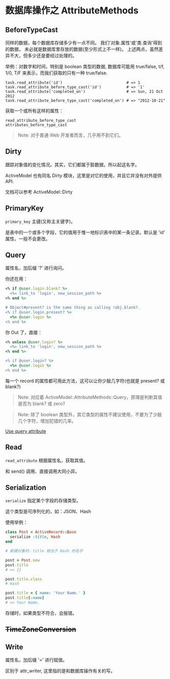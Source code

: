 # 数据库操作之 AttributeMethods

## BeforeTypeCast

同样的数据，每个数据库存储多少有一点不同。
我们'对象.属性'或'类.查询'得到的数据， 未必就是数据库里存放的数据(至少形式上不一样)。
上述两点，虽然差异不大，但多少还是要经过处理的。

举例：对数字和时间，特别是 boolean 类型的数据, 数据库可能用 true/false, t/f, 1/0, T/F 来表示，而我们获取的只有一种 true/false.

```
task.read_attribute('id')                            # => 1
task.read_attribute_before_type_cast('id')           # => '1'
task.read_attribute('completed_on')                  # => Sun, 21 Oct 2012
task.read_attribute_before_type_cast('completed_on') # => "2012-10-21"
```

获取一个或所有这样的属性：

```
read_attribute_before_type_cast
attributes_before_type_cast
```

> Note: 对于普通 Web 开发者而言，几乎用不到它们。

## Dirty

跟踪对象值的变化情况。其实，它们都属于脏数据，所以起这名字。

ActiveModel 也有同名 Dirty 模块，这里是对它的使用，并且它并没有对外提供 API.

文档可以参考 ActiveModel::Dirty

## PrimaryKey

`primary_key` 主键(又称主关键字)。

是表中的一个或多个字段，它的值用于惟一地标识表中的某一条记录。默认是 'id' 属性，一般不会更改。

## Query

属性名，加后缀 '?' 进行询问。

你还在用：

```ruby
<% if @user.login.blank? %>
  <%= link_to 'login', new_session_path %>
<% end %>

# Object#present? is the same thing as calling !obj.blank?.
<% if @user.login.present? %>
  <%= @user.login %>
<% end %>
```

你 Out 了，直接：

```ruby
<% unless @user.login? %>
  <%= link_to 'login', new_session_path %>
<% end %>

<% if @user.login? %>
  <%= @user.login %>
<% end %>
```

每一个 record 的属性都可用此方法，这可以让你少敲几字符(也就是 present? 或 blank?)

> Note: 对应着 ActiveModel::AttributeMethods::Query，原理是判断其值是否为 blank? 或 zero?

> Note: 除了 boolean 类型外，其它类型的属性不建议使用，不要为了少敲几个字符，增加犯错的几率。

[Use query attribute](http://rails-bestpractices.com/posts/56-use-query-attribute)

## Read

`read_attribute` 根据属性名，获取其值。

和 send() 调用、直接调用大同小异。

## Serialization

`serialize` 指定某个字段的存储类型。

这个类型是可序列化的，如：JSON、Hash

使用举例：

```ruby
class Post < ActiveRecord::Base
  serialize :title, Hash
end

# 新建对象时，title 相当于 Hash 的名字

post = Post.new
post.title
# => {}

post.title.class
# Hash

post.title = { name: 'Your Name.' }
post.title[:name]
# => Your Name.
```

存储时，如果类型不符合，会报错。

## ~~TimeZoneConversion~~

## Write

属性名，加后缀 '=' 进行赋值。

区别于 attr_writer, 这里指的是和数据库操作有关的写。
